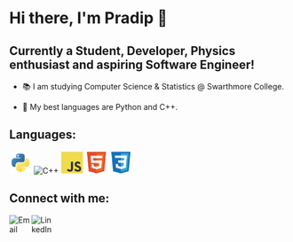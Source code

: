 # Hi there, I'm Pradip 👋

## Currently a Student, Developer, Physics enthusiast and aspiring Software Engineer!

- 📚 I am studying Computer Science & Statistics @ Swarthmore College.

- 🔭 My best languages are Python and C++.


## Languages:
<p align="left">
  <img alt="Python" width="40" src="https://raw.githubusercontent.com/devicons/devicon/0d6c64dbbf311879f7d563bfc3ccf559f9ed111c/icons/python/python-original.svg">
  <img alt="C++" width="40" src="https://upload.wikimedia.org/wikipedia/commons/1/18/ISO_C%2B%2B_Logo.svg">
  <img alt="JavaScript" width="40" src="https://raw.githubusercontent.com/devicons/devicon/master/icons/javascript/javascript-original.svg">
  <img alt="HTML5" width="40" src="https://raw.githubusercontent.com/devicons/devicon/master/icons/html5/html5-original.svg">
  <img alt="CSS3" width="40" src="https://raw.githubusercontent.com/devicons/devicon/master/icons/css3/css3-original.svg">
 </p>

## Connect with me:
[<img align="left" alt="Email" width="40px" src="https://upload.wikimedia.org/wikipedia/commons/7/7e/Gmail_icon_%282020%29.svg">][email]
[<img align="left" alt="LinkedIn" width="40px" src="https://upload.wikimedia.org/wikipedia/commons/8/81/LinkedIn_icon.svg">][linkedin]

[swarthmore]: https://www.swarthmore.edu

[email]: mailto:psharma1@swarthmore.edu 
[linkedin]: https://www.linkedin.com/in/techerpradip

